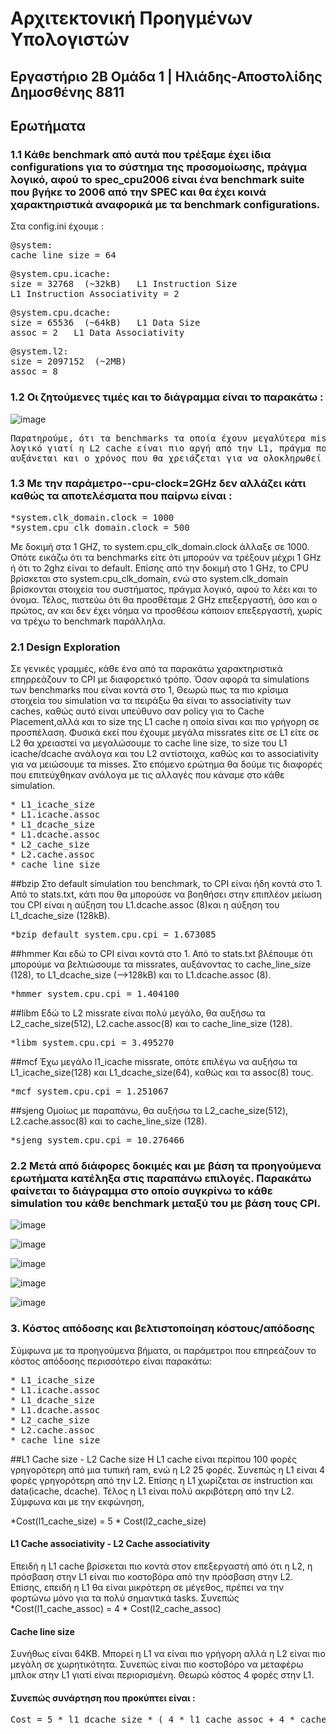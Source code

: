 # Αρχιτεκτονική Προηγμένων Υπολογιστών
## Εργαστήριο 2Β Ομάδα 1 | Ηλιάδης-Αποστολίδης Δημοσθένης 8811

## Ερωτήματα


### 1.1 Κάθε benchmark από αυτά που τρέξαμε έχει ίδια configurations για το σύστημα της προσομοίωσης, πράγμα λογικό, αφού το spec_cpu2006 είναι ένα benchmark suite που βγήκε το 2006 από την SPEC και θα έχει κοινά χαρακτηριστικά αναφορικά με τα benchmark configurations.

Στα config.ini έχουμε :
<pre>
@system:
cache_line_size = 64
</pre>
<pre>
@system.cpu.icache:
size = 32768  (~32kB)   L1 Instruction Size
L1 Instruction Associativity = 2
</pre>
<pre>
@system.cpu.dcache:
size = 65536  (~64kB)   L1 Data Size
assoc = 2   L1 Data Associativity
</pre>
<pre>
@system.l2:
size = 2097152  (~2MB)
assoc = 8
</pre>

### 1.2 Οι ζητούμενες τιμές και το διάγραμμα είναι το παρακάτω :

![image](https://github.com/iliadisd/gem5_Lab/blob/main/Lab2/1_2.png?raw=true)

<pre>
Παρατηρούμε, ότι τα benchmarks τα οποία έχουν μεγαλύτερα missrate στην L2 cache έχουν μεγάλο CPI. Αυτό είναι κάτι το
λογικό γιατί η L2 cache είναι πιο αργή από την L1, πράγμα που σημαίνει ότι κάθε φορά που θα έχω miss θα
αυξάνεται και ο χρόνος που θα χρειάζεται για να ολοκληρωθεί ο κάθε κύκλος.
</pre>

### 1.3 Με την παράμετρο--cpu-clock=2GHz δεν αλλάζει κάτι καθώς τα αποτελέσματα που παίρνω είναι :

<pre>
*system.clk_domain.clock = 1000
*system.cpu_clk_domain.clock = 500
</pre>

Με δοκιμή στα 1 GHZ, το system.cpu_clk_domain.clock άλλαξε σε 1000. Οπότε εικάζω ότι τα benchmarks είτε ότι μπορούν να
τρέξουν μέχρι 1 GHz ή ότι το 2ghz είναι το default. Επίσης από την  δοκιμή στο 1 GHz, το CPU βρίσκεται στο
system.cpu_clk_domain, ενώ στο system.clk_domain βρίσκονται στοιχεία του συστήματος, πράγμα λογικό, αφού το λέει και
το όνομα. Τέλος, πιστεύω ότι θα προσθέταμε 2 GHz επεξεργαστή, όσο και ο πρώτος, αν και δεν έχει νόημα να προσθέσω κάποιον
επεξεργαστή, χωρίς να τρέχω το benchmark παράλληλα.

### 2.1 Design Exploration

Σε γενικές γραμμές, κάθε ένα από τα παρακάτω χαρακτηριστικά επηρρεάζουν το CPI με διαφορετικό τρόπο.
Όσον αφορά τα simulations των benchmarks που είναι κοντά στο 1, Θεωρώ πως τα πιο κρίσιμα στοιχεία του
simulation να τα πειράξω θα είναι το associativity των caches, καθώς αυτό είναι υπεύθυνο σαν policy
για το Cache Placement,αλλά και το size της L1 cache η οποία είναι και πιο γρήγορη σε προσπέλαση.
Φυσικά εκεί που έχουμε μεγάλα missrates είτε σε L1 είτε σε L2 θα χρειαστεί να μεγαλώσουμε το cache line size,
το size του L1 icache/dcache ανάλογα και του L2 αντίστοιχα, καθώς και το associativity για να μειώσουμε τα misses.
Στο επόμενο ερώτημα θα δούμε τις διαφορές που επιτεύχθηκαν ανάλογα με τις αλλαγές που κάναμε στο κάθε simulation.

<pre>
* L1_icache_size
* L1.icache.assoc
* L1_dcache_size
* L1.dcache.assoc
* L2_cache_size
* L2.cache.assoc
* cache_line_size
</pre>

##bzip
Στο default simulation του benchmark, το CPI είναι ήδη κοντά στο 1. Aπό το stats.txt,
κάτι που θα μπορούσε να βοηθήσει στην επιπλέον μείωση του CPI είναι η αύξηση του
L1.dcache.assoc (8)και η αύξηση του L1_dcache_size (128kB).

<pre>
*bzip_default system.cpu.cpi = 1.673085
</pre>

##hmmer
Και εδώ το CPI είναι κοντά στο 1. Από το stats.txt βλέπουμε ότι μπορούμε να βελτιώσουμε τα missrates, αυξάνοντας
το cache_line_size (128), το L1_dcache_size (-->128kB) και το L1.dcache.assoc (8).

<pre>
*hmmer system.cpu.cpi = 1.404100
</pre>

##libm
Εδώ το L2 missrate είναι πολύ μεγάλο, θα αυξήσω τα L2_cache_size(512),
L2.cache.assoc(8) και το cache_line_size (128).

<pre>
*libm system.cpu.cpi = 3.495270  
</pre>

##mcf
Έχω μεγάλο l1_icache missrate, οπότε επιλέγω να αυξήσω τα L1_icache_size(128) και L1_dcache_size(64),
καθώς και τα assoc(8) τους.

<pre>
*mcf system.cpu.cpi = 1.251067
</pre>

##sjeng
Ομοίως με παραπάνω, θα αυξήσω τα L2_cache_size(512), L2.cache.assoc(8) και το cache_line_size (128).

<pre>
*sjeng system.cpu.cpi = 10.276466
</pre>

### 2.2 Μετά από διάφορες δοκιμές και με βάση τα προηγούμενα ερωτήματα κατέληξα στις παραπάνω επιλογές. Παρακάτω φαίνεται το διάγραμμα στο οποίο συγκρίνω το κάθε simulation του κάθε benchmark μεταξύ του με βάση τους CPI.

![image](https://github.com/iliadisd/gem5_Lab/blob/main/Lab2/bzip.png?raw=true)

![image](https://github.com/iliadisd/gem5_Lab/blob/main/Lab2/hmmer.png?raw=true)

![image](https://github.com/iliadisd/gem5_Lab/blob/main/Lab2/libm.png)

![image](https://github.com/iliadisd/gem5_Lab/blob/main/Lab2/mcf.png?raw=true)

![image](https://github.com/iliadisd/gem5_Lab/blob/main/Lab2/sjeng.png?raw=true)

### 3. Κόστος απόδοσης και βελτιστοποίηση κόστους/απόδοσης
Σύμφωνα με τα προηγούμενα βήματα, οι παράμετροι που επηρεάζουν το κόστος απόδοσης περισσότερο είναι παρακάτω:

<pre>
* L1_icache_size
* L1.icache.assoc
* L1_dcache_size
* L1.dcache.assoc
* L2_cache_size
* L2.cache.assoc
* cache_line_size
</pre>

##L1 Cache size - L2 Cache size
Η L1 cache είναι περίπου 100 φορές γρηγορότερη από μια τυπική ram, ενώ η L2 25 φορές. Συνεπώς η L1 είναι 4 φορές
γρηγορότερη από την L2. Επίσης η L1 χωρίζεται σε instruction και data(icache, dcache). Τέλος η L1 είναι πολύ
ακριβότερη από την L2. Σύμφωνα και με την εκφώνηση,

*Cost(l1_cache_size) = 5 * Cost(l2_cache_size)

#### L1 Cache associativity -  L2 Cache associativity
Επειδή η L1 cache βρίσκεται πιο κοντά στον επεξεργαστή από ότι η L2, η πρόσβαση στην L1 είναι πιο κοστοβόρα από την
πρόσβαση στην L2. Επίσης, επειδή η L1 θα είναι μικρότερη σε μέγεθος, πρέπει να την φορτώνω μόνο για τα πολύ
σημαντικά tasks. Συνεπώς
*Cost(l1_cache_assoc) = 4 * Cost(l2_cache_assoc)

#### Cache line size
Συνήθως είναι 64KB. Μπορεί η L1 να είναι πιο γρήγορη αλλά η L2 είναι πιο μεγάλη σε χωρητικότητα. Συνεπώς είναι πιο
κοστοβόρο να μεταφέρω μπλοκ στην L1 γιατί είναι περιορισμένη. Θεωρώ κόστος 4 φορές στην L1.

#### Συνεπώς συνάρτηση που προκύπτει είναι :
<pre>
Cost = 5 * l1_dcache_size * ( 4 * l1_cache_assoc + 4 * cache_line_size) + 5 * l1_icache_size * ( 4 * l1_cache_assoc + 4 * cache_line_size) + l2_cache_size * ( l2_cache_assoc+ cache_line_size)
</pre>
